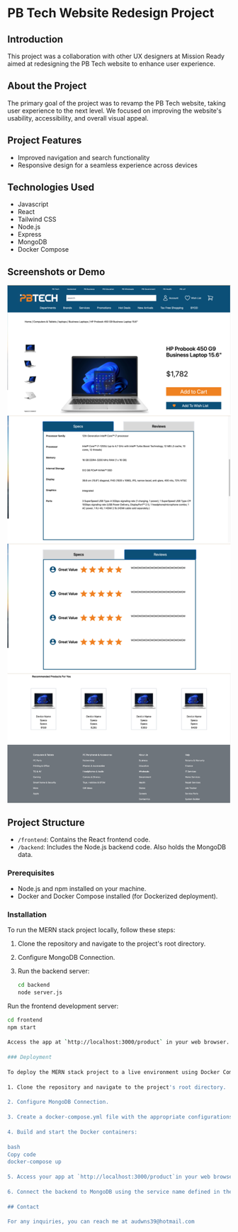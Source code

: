 # PB Tech Website Redesign Project

## Introduction

This project was a collaboration with other UX designers at Mission Ready aimed at redesigning the PB Tech website to enhance user experience.

## About the Project

The primary goal of the project was to revamp the PB Tech website, taking user experience to the next level. We focused on improving the website's usability, accessibility, and overall visual appeal.

## Project Features

- Improved navigation and search functionality
- Responsive design for a seamless experience across devices

## Technologies Used

- Javascript
- React
- Tailwind CSS
- Node.js
- Express
- MongoDB
- Docker Compose


## Screenshots or Demo

![PB](readme-images/screen1.png)
![PB](readme-images/screen2.png)
![PB](readme-images/screen3.png)
![PB](readme-images/screen4.png)

## Project Structure

- `/frontend`: Contains the React frontend code.
- `/backend`: Includes the Node.js backend code. Also holds the MongoDB data.

### Prerequisites

- Node.js and npm installed on your machine.
- Docker and Docker Compose installed (for Dockerized deployment).

### Installation

To run the MERN stack project locally, follow these steps:

1. Clone the repository and navigate to the project's root directory.

2. Configure MongoDB Connection.

3. Run the backend server:
   ```bash
   cd backend
   node server.js

Run the frontend development server:
```bash
cd frontend
npm start

Access the app at `http://localhost:3000/product` in your web browser.

### Deployment 

To deploy the MERN stack project to a live environment using Docker Compose, follow these steps:

1. Clone the repository and navigate to the project's root directory.

2. Configure MongoDB Connection.

3. Create a docker-compose.yml file with the appropriate configurations.

4. Build and start the Docker containers:

bash
Copy code
docker-compose up

5. Access your app at `http://localhost:3000/product`in your web browser.

6. Connect the backend to MongoDB using the service name defined in the Docker Compose file.

## Contact

For any inquiries, you can reach me at audwns39@hotmail.com 